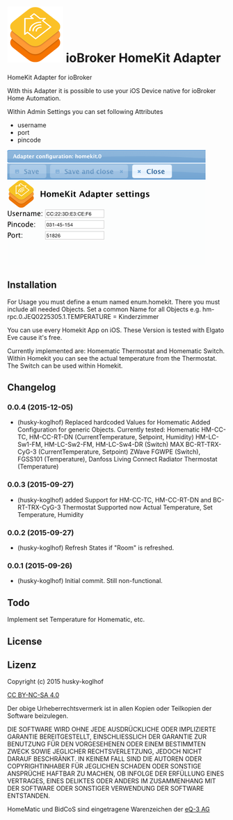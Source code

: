 ![Logo](admin/homekit.png)
ioBroker HomeKit Adapter
==============

HomeKit Adapter for ioBroker

With this Adapter it is possible to use your iOS Device native for ioBroker Home Automation.

Within Admin Settings you can set following Attributes
- username
- port
- pincode

![admin-settings](img/admin_settings.png)

## Installation
For Usage you must define a enum named enum.homekit.
There you must include all needed Objects.
Set a common Name for all Objects e.g. hm-rpc.0.JEQ0225305.1.TEMPERATURE = Kinderzimmer

You can use every Homekit App on iOS. These Version is tested with Elgato Eve cause it's free.

Currently implemented are: Homematic Thermostat and Homematic Switch.
Within Homekit you can see the actual temperature from the Thermostat.
The Switch can be used within Homekit.

## Changelog
### 0.0.4 (2015-12-05)
 - (husky-koglhof) Replaced hardcoded Values for Homematic
   Added Configuration for generic Objects.
   Currently tested:
   Homematic
   HM-CC-TC, HM-CC-RT-DN (CurrentTemperature, Setpoint, Humidity)
   HM-LC-Sw1-FM, HM-LC-Sw2-FM, HM-LC-Sw4-DR (Switch)
   MAX
   BC-RT-TRX-CyG-3 (CurrentTemperature, Setpoint)
   ZWave
   FGWPE (Switch), FGSS101 (Temperature), Danfoss Living Connect Radiator Thermostat (Temperature) 
   
### 0.0.3 (2015-09-27)
 - (husky-koglhof) added Support for HM-CC-TC, HM-CC-RT-DN and BC-RT-TRX-CyG-3 Thermostat
   Supported now Actual Temperature, Set Temperature, Humidity
 
### 0.0.2 (2015-09-27)
 - (husky-koglhof) Refresh States if "Room" is refreshed.
 
### 0.0.1 (2015-09-26)
 - (husky-koglhof) Initial commit. Still non-functional.

## Todo
Implement set Temperature for Homematic, etc.

## License

## Lizenz

Copyright (c) 2015 husky-koglhof

[CC BY-NC-SA 4.0](http://creativecommons.org/licenses/by-nc-sa/4.0/)

Der obige Urheberrechtsvermerk ist in allen Kopien oder Teilkopien der Software beizulegen.

DIE SOFTWARE WIRD OHNE JEDE AUSDRÜCKLICHE ODER IMPLIZIERTE GARANTIE BEREITGESTELLT, EINSCHLIESSLICH DER GARANTIE ZUR BENUTZUNG FÜR DEN VORGESEHENEN ODER EINEM BESTIMMTEN ZWECK SOWIE JEGLICHER RECHTSVERLETZUNG, JEDOCH NICHT DARAUF BESCHRÄNKT. IN KEINEM FALL SIND DIE AUTOREN ODER COPYRIGHTINHABER FÜR JEGLICHEN SCHADEN ODER SONSTIGE ANSPRÜCHE HAFTBAR ZU MACHEN, OB INFOLGE DER ERFÜLLUNG EINES VERTRAGES, EINES DELIKTES ODER ANDERS IM ZUSAMMENHANG MIT DER SOFTWARE ODER SONSTIGER VERWENDUNG DER SOFTWARE ENTSTANDEN.

HomeMatic und BidCoS sind eingetragene Warenzeichen der [eQ-3 AG](http://eq-3.de)
